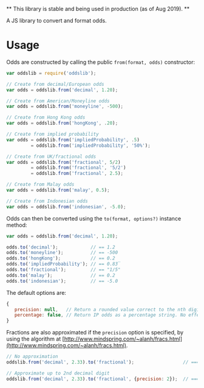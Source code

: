 ** This library is stable and being used in production (as of Aug 2019). **

A JS library to convert and format odds.

# Usage

Odds are constructed by calling the public `from(format, odds)` constructor:

```js
var oddslib = require('oddslib');

// Create from decimal/European odds
var odds = oddslib.from('decimal', 1.20);

// Create from American/Moneyline odds
var odds = oddslib.from('moneyline', -500);

// Create from Hong Kong odds
var odds = oddslib.from('hongKong', .20);

// Create from implied probability
var odds = oddslib.from('impliedProbability', .5)
         = oddslib.from('impliedProbability', '50%');

// Create from UK/fractional odds
var odds = oddslib.from('fractional', 5/2)
         = oddslib.from('fractional', '5/2')
         = oddslib.from('fractional', 2.5);

// Create from Malay odds
var odds = oddslib.from('malay', 0.5);

// Create from Indonesian odds
var odds = oddslib.from('indonesian', -5.0);

```

Odds can then be converted using the `to(format, options?)` instance method:

```js
var odds = oddslib.from('decimal', 1.20);

odds.to('decimal');            // == 1.2
odds.to('moneyline');          // == -500
odds.to('hongKong');           // == 0.2
odds.to('impliedProbability'); // == 0.83̅
odds.to('fractional');         // == "1/5"
odds.to('malay');              // == 0.2
odds.to('indonesian');         // == -5.0
```

The default options are:
```js
{
   precision: null,   // Return a rounded value correct to the nth digit. Do not round if null.
   percentage: false, // Return IP odds as a percentage string. No effect on other formats.
}
```

Fractions are also approximated if the `precision` option is specified, by using the algorithm at [http://www.mindspring.com/~alanh/fracs.html](http://www.mindspring.com/~alanh/fracs.html).

```js
// No approximation
oddslib.from('decimal', 2.33).to('fractional');                  // === "133/100"

// Approximate up to 2nd decimal digit
oddslib.from('decimal', 2.33).to('fractional', {precision: 2});  // === "4/3"
```
